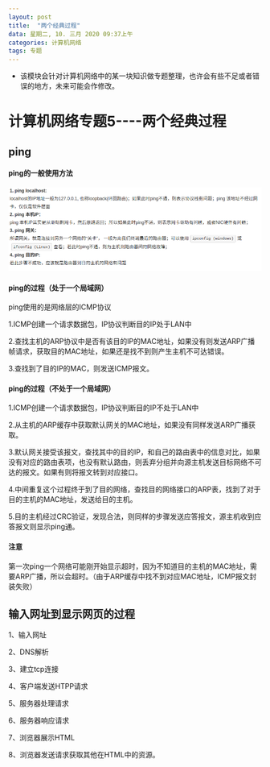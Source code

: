```yaml
---
layout: post
title:  "两个经典过程"
data: 星期二, 10. 三月 2020 09:37上午 
categories: 计算机网络
tags: 专题
---
```

* 该模块会针对计算机网络中的某一块知识做专题整理，也许会有些不足或者错误的地方，未来可能会作修改。

#  计算机网络专题5----两个经典过程

## ping

#### ping的一般使用方法

![](https://github.com/LLLibra/LLLibra.github.io/raw/master/_posts/imgs/20200310-094816.png)

#### ping的过程（处于一个局域网）
>
ping使用的是网络层的ICMP协议

1.ICMP创建一个请求数据包，IP协议判断目的IP处于LAN中

2.查找主机的ARP协议中是否有该目的IP的MAC地址，如果没有则发送ARP广播帧请求，获取目的MAC地址，如果还是找不到则产生主机不可达错误。

3.查找到了目的IP的MAC，则发送ICMP报文。

#### ping的过程（不处于一个局域网）
1.ICMP创建一个请求数据包，IP协议判断目的IP不处于LAN中

2.从主机的ARP缓存中获取默认网关的MAC地址，如果没有同样发送ARP广播获取。

3.默认网关接受该报文，查找其中的目的IP，和自己的路由表中的信息对比，如果没有对应的路由表项，也没有默认路由，则丢弃分组并向源主机发送目标网络不可达的报文。如果有则将报文转到对应接口。

4.中间重复这个过程终于到了目的网络，查找目的网络接口的ARP表，找到了对于目的主机的MAC地址，发送给目的主机。

5.目的主机经过CRC验证，发现合法，则同样的步骤发送应答报文，源主机收到应答报文则显示ping通。

#### 注意
第一次ping一个网络可能刚开始显示超时，因为不知道目的主机的MAC地址，需要ARP广播，所以会超时。（由于ARP缓存中找不到对应MAC地址，ICMP报文封装失败）


## 输入网址到显示网页的过程

1、输入网址

2、DNS解析

3、建立tcp连接

4、客户端发送HTPP请求

5、服务器处理请求　

6、服务器响应请求

7、浏览器展示HTML

8、浏览器发送请求获取其他在HTML中的资源。




